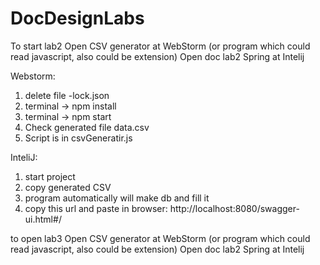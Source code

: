 # DocDesignLabs

To start lab2
Open CSV generator at WebStorm (or program which could read javascript, also could be extension)
Open doc lab2 Spring at Intelij

Webstorm:
1) delete file -lock.json 
2) terminal -> npm install
3) terminal -> npm start
4) Check generated file data.csv
5) Script is in csvGeneratir.js

InteliJ:
1) start project
2) copy generated CSV 
3) program automatically will make db and fill it
4) copy this url and paste in browser:
http://localhost:8080/swagger-ui.html#/

to open lab3
Open CSV generator at WebStorm (or program which could read javascript, also could be extension)
Open doc lab2 Spring at Intelij
